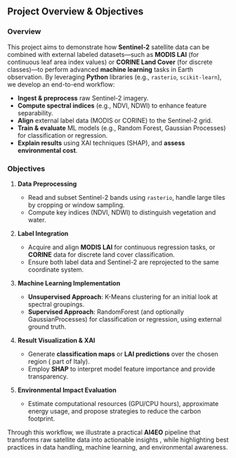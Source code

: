 ## Project Overview & Objectives

### Overview
This project aims to demonstrate how **Sentinel-2** satellite data can be combined with external labeled datasets—such as **MODIS LAI** (for continuous leaf area index values) or **CORINE Land Cover** (for discrete classes)—to perform advanced **machine learning** tasks in Earth observation. By leveraging **Python** libraries (e.g., `rasterio`, `scikit-learn`), we develop an end-to-end workflow:

- **Ingest & preprocess** raw Sentinel-2 imagery.
- **Compute spectral indices** (e.g., NDVI, NDWI) to enhance feature separability.
- **Align** external label data (MODIS or CORINE) to the Sentinel-2 grid.
- **Train & evaluate** ML models (e.g., Random Forest, Gaussian Processes) for classification or regression.
- **Explain results** using XAI techniques (SHAP), and **assess environmental cost**.

### Objectives
1. **Data Preprocessing**  
   - Read and subset Sentinel-2 bands using `rasterio`, handle large tiles by cropping or window sampling.  
   - Compute key indices (NDVI, NDWI) to distinguish vegetation and water.

2. **Label Integration**  
   - Acquire and align **MODIS LAI** for continuous regression tasks, or **CORINE** data for discrete land cover classification.  
   - Ensure both label data and Sentinel-2 are reprojected to the same coordinate system.

3. **Machine Learning Implementation**  
   - **Unsupervised Approach**: K-Means clustering for an initial look at spectral groupings.  
   - **Supervised Approach**: RandomForest (and optionally GaussianProcesses) for classification or regression, using external ground truth.

4. **Result Visualization & XAI**  
   - Generate **classification maps** or **LAI predictions** over the chosen region ( part of Italy).  
   - Employ **SHAP** to interpret model feature importance and provide transparency.

5. **Environmental Impact Evaluation**  
   - Estimate computational resources (GPU/CPU hours), approximate energy usage, and propose strategies to reduce the carbon footprint.

Through this workflow, we illustrate a practical **AI4EO** pipeline that transforms raw satellite data into actionable insights , while highlighting best practices in data handling, machine learning, and environmental awareness.


